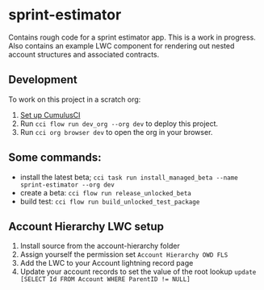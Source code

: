 # sprint-estimator

Contains rough code for a sprint estimator app.  This is a work in progress. Also contains an example LWC component for rendering out nested account structures and associated contracts.

## Development

To work on this project in a scratch org:

1. [Set up CumulusCI](https://cumulusci.readthedocs.io/en/latest/tutorial.html)
2. Run `cci flow run dev_org --org dev` to deploy this project.
3. Run `cci org browser dev` to open the org in your browser.


## Some commands:

- install the latest beta; `cci task run install_managed_beta --name sprint-estimator --org dev`
- create a beta: `cci flow run release_unlocked_beta`
- build test: `cci flow run build_unlocked_test_package`


## Account Hierarchy LWC setup

1. Install source from the account-hierarchy folder
2. Assign yourself the permission set `Account Hierarchy OWD FLS`
3. Add the LWC to your Account lightning record page
4. Update your account records to set the value of the root lookup `update [SELECT Id FROM Account WHERE ParentID != NULL]`
